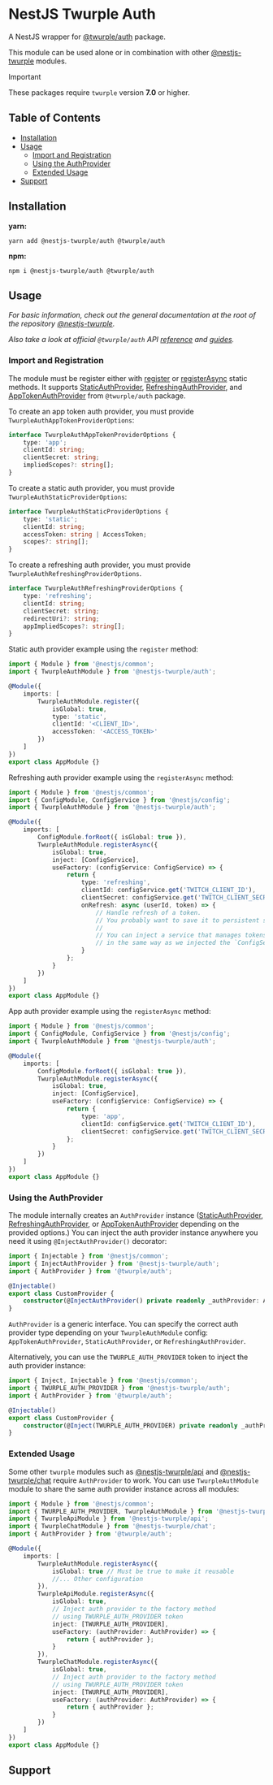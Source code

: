 # NestJS Twurple Auth

A NestJS wrapper for [@twurple/auth](https://github.com/twurple/twurple/tree/main/packages/auth) package.

This module can be used alone or in combination with other [@nestjs-twurple](https://github.com/stimulcross/nestjs-twurple) modules.

> [!IMPORTANT]
> These packages require `twurple` version **7.0** or higher.

## Table of Contents

-   [Installation](#installation)
-   [Usage](#usage)
    -   [Import and Registration](#import-and-registration)
    -   [Using the AuthProvider](#using-the-authprovider)
    -   [Extended Usage](#extended-usage)
-   [Support](#support)

## Installation

**yarn:**

```
yarn add @nestjs-twurple/auth @twurple/auth
```

**npm:**

```
npm i @nestjs-twurple/auth @twurple/auth
```

## Usage

_For basic information, check out the general documentation at the root of the repository [@nestjs-twurple](https://github.com/stimulcross/nestjs-twurple)._

_Also take a look at official `@twurple/auth` API [reference](https://twurple.js.org/reference/auth) and [guides](https://twurple.js.org/docs/auth)._

### Import and Registration

The module must be register either with [register](https://github.com/stimulcross/nestjs-twurple#sync-module-configuration) or [registerAsync](https://github.com/stimulcross/nestjs-twurple#async-module-configuration) static methods. It supports [StaticAuthProvider](https://twurple.js.org/reference/auth/classes/StaticAuthProvider.html), [RefreshingAuthProvider](https://twurple.js.org/reference/auth/classes/RefreshingAuthProvider.html), and [AppTokenAuthProvider](https://twurple.js.org/reference/auth/classes/AppTokenAuthProvider.html) from `@twurple/auth` package.

To create an app token auth provider, you must provide `TwurpleAuthAppTokenProviderOptions`:

```ts
interface TwurpleAuthAppTokenProviderOptions {
	type: 'app';
	clientId: string;
	clientSecret: string;
	impliedScopes?: string[];
}
```

To create a static auth provider, you must provide `TwurpleAuthStaticProviderOptions`:

```ts
interface TwurpleAuthStaticProviderOptions {
	type: 'static';
	clientId: string;
	accessToken: string | AccessToken;
	scopes?: string[];
}
```

To create a refreshing auth provider, you must provide `TwurpleAuthRefreshingProviderOptions`.

```ts
interface TwurpleAuthRefreshingProviderOptions {
	type: 'refreshing';
	clientId: string;
	clientSecret: string;
	redirectUri?: string;
	appImpliedScopes?: string[];
}
```

Static auth provider example using the `register` method:

```ts
import { Module } from '@nestjs/common';
import { TwurpleAuthModule } from '@nestjs-twurple/auth';

@Module({
	imports: [
		TwurpleAuthModule.register({
			isGlobal: true,
			type: 'static',
			clientId: '<CLIENT_ID>',
			accessToken: '<ACCESS_TOKEN>'
		})
	]
})
export class AppModule {}
```

Refreshing auth provider example using the `registerAsync` method:

```ts
import { Module } from '@nestjs/common';
import { ConfigModule, ConfigService } from '@nestjs/config';
import { TwurpleAuthModule } from '@nestjs-twurple/auth';

@Module({
	imports: [
		ConfigModule.forRoot({ isGlobal: true }),
		TwurpleAuthModule.registerAsync({
			isGlobal: true,
			inject: [ConfigService],
			useFactory: (configService: ConfigService) => {
				return {
					type: 'refreshing',
					clientId: configService.get('TWITCH_CLIENT_ID'),
					clientSecret: configService.get('TWITCH_CLIENT_SECRET'),
					onRefresh: async (userId, token) => {
						// Handle refresh of a token.
						// You probably want to save it to persistent storage.
						//
						// You can inject a service that manages tokens here
						// in the same way as we injected the `ConfigService`.
					}
				};
			}
		})
	]
})
export class AppModule {}
```

App auth provider example using the `registerAsync` method:

```ts
import { Module } from '@nestjs/common';
import { ConfigModule, ConfigService } from '@nestjs/config';
import { TwurpleAuthModule } from '@nestjs-twurple/auth';

@Module({
	imports: [
		ConfigModule.forRoot({ isGlobal: true }),
		TwurpleAuthModule.registerAsync({
			isGlobal: true,
			inject: [ConfigService],
			useFactory: (configService: ConfigService) => {
				return {
					type: 'app',
					clientId: configService.get('TWITCH_CLIENT_ID'),
					clientSecret: configService.get('TWITCH_CLIENT_SECRET')
				};
			}
		})
	]
})
export class AppModule {}
```

### Using the AuthProvider

The module internally creates an `AuthProvider` instance ([StaticAuthProvider](https://twurple.js.org/reference/auth/classes/StaticAuthProvider.html), [RefreshingAuthProvider](https://twurple.js.org/reference/auth/classes/RefreshingAuthProvider.html), or [AppTokenAuthProvider](https://twurple.js.org/reference/auth/classes/AppTokenAuthProvider.html) depending on the provided options.) You can inject the auth provider instance anywhere you need it using `@InjectAuthProvider()` decorator:

```ts
import { Injectable } from '@nestjs/common';
import { InjectAuthProvider } from '@nestjs-twurple/auth';
import { AuthProvider } from '@twurple/auth';

@Injectable()
export class CustomProvider {
	constructor(@InjectAuthProvider() private readonly _authProvider: AuthProvider) {}
}
```

`AuthProvider` is a generic interface. You can specify the correct auth provider type depending on your `TwurpleAuthModule` config: `AppTokenAuthProvider`, `StaticAuthProvider`, or `RefreshingAuthProvider`.

Alternatively, you can use the `TWURPLE_AUTH_PROVIDER` token to inject the auth provider instance:

```ts
import { Inject, Injectable } from '@nestjs/common';
import { TWURPLE_AUTH_PROVIDER } from '@nestjs-twurple/auth';
import { AuthProvider } from '@twurple/auth';

@Injectable()
export class CustomProvider {
	constructor(@Inject(TWURPLE_AUTH_PROVIDER) private readonly _authProvider: AuthProvider) {}
}
```

### Extended Usage

Some other `twurple` modules such as [@nestjs-twurple/api](https://github.com/stimulcross/nestjs-twurple/tree/main/packages/api) and [@nestjs-twurple/chat](https://github.com/stimulcross/nestjs-twurple/tree/main/packages/chat) require `AuthProvider` to work. You can use `TwurpleAuthModule` module to share the same auth provider instance across all modules:

```ts
import { Module } from '@nestjs/common';
import { TWURPLE_AUTH_PROVIDER, TwurpleAuthModule } from '@nestjs-twurple/auth';
import { TwurpleApiModule } from '@nestjs-twurple/api';
import { TwurpleChatModule } from '@nestjs-twurple/chat';
import { AuthProvider } from '@twurple/auth';

@Module({
	imports: [
		TwurpleAuthModule.registerAsync({
			isGlobal: true // Must be true to make it reusable
			//... Other configuration
		}),
		TwurpleApiModule.registerAsync({
			isGlobal: true,
			// Inject auth provider to the factory method
			// using TWURPLE_AUTH_PROVIDER token
			inject: [TWURPLE_AUTH_PROVIDER],
			useFactory: (authProvider: AuthProvider) => {
				return { authProvider };
			}
		}),
		TwurpleChatModule.registerAsync({
			isGlobal: true,
			// Inject auth provider to the factory method
			// using TWURPLE_AUTH_PROVIDER token
			inject: [TWURPLE_AUTH_PROVIDER],
			useFactory: (authProvider: AuthProvider) => {
				return { authProvider };
			}
		})
	]
})
export class AppModule {}
```

## Support
